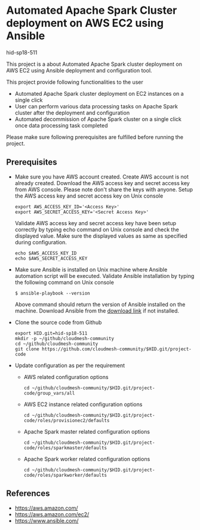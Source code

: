 # Automated Apache Spark Cluster deployment on AWS EC2 using Ansible

hid-sp18-511

This project is a about Automated Apache Spark cluster deployment on AWS EC2 using Ansible deployment and configuration tool.

This project provide following functionalities to the user 

  * Automated Apache Spark cluster deployment on EC2 instances on a single click
  * User can perform various data processing tasks on Apache Spark cluster after the deployment and configuration
  * Automated decommission of Apache Spark cluster on a single click once data processing task completed
  
Please make sure following prerequisites are fulfilled before running the project.

## Prerequisites 

  * Make sure you have AWS account created. Create AWS account is not already created.
	Download the AWS access key and secret access key from AWS console. Please note don't share the keys with anyone.
	Setup the AWS access key and secret access key on Unix console
	      
    ```
	export AWS_ACCESS_KEY_ID='<Access Key>'
	export AWS_SECRET_ACCESS_KEY='<Secret Access Key>'
	```
	
	Validate AWS access key and secret access key have been setup correctly by typing echo command on Unix console and check the displayed value. Make sure the displayed values as same as specified during configuration.
	
	```	
	echo $AWS_ACCESS_KEY_ID
    echo $AWS_SECRET_ACCESS_KEY
	```

  * Make sure Ansible is installed on Unix machine where Ansible automation script will be executed. Validate Ansible installation by typing the following command on Unix console
	
	`$ ansible-playbook --version`
	
	Above command should return the version of Ansible installed on the machine. Download Ansible from the [download link](https://www.ansible.com/resources/get-started) if not installed. 
	
  * Clone the source code from Github 
	
	```
	export HID.git=hid-sp18-511
	mkdir -p ~/github/cloudmesh-community
	cd ~/github/cloudmesh-community
	git clone https://github.com/cloudmesh-community/$HID.git/project-code	
	``` 
	
  * Update configuration as per the requirement
  
	* AWS related configuration options
		
	  `cd ~/github/cloudmesh-community/$HID.git/project-code/group_vars/all`
		
	* AWS EC2 instance related configuration options
		
	  `cd ~/github/cloudmesh-community/$HID.git/project-code/roles/provisionec2/defaults`

	* Apache Spark master related configuration options
		
	  `cd ~/github/cloudmesh-community/$HID.git/project-code/roles/sparkmaster/defaults`

	* Apache Spark worker related configuration options
		
	  `cd ~/github/cloudmesh-community/$HID.git/project-code/roles/sparkworker/defaults`
		
## References

* <https://aws.amazon.com/>
* <https://aws.amazon.com/ec2/>
* <https://www.ansible.com/>
